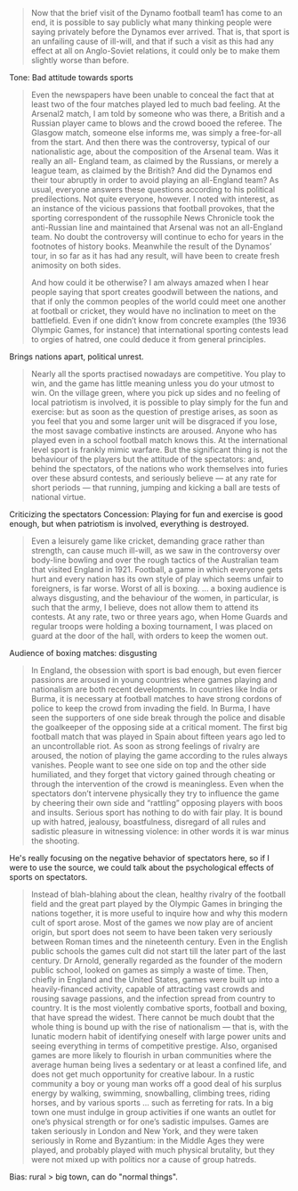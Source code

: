 > Now that the brief visit of the Dynamo football team1 has come to an end, it is possible to say publicly what many thinking people were saying privately before the Dynamos ever arrived. That is, that sport is an unfailing cause of ill-will, and that if such a visit as this had any effect at all on Anglo-Soviet relations, it could only be to make them slightly worse than before.

Tone: Bad attitude towards sports

> Even the newspapers have been unable to conceal the fact that at least two of the four matches played led to much bad feeling. At the Arsenal2 match, I am told by someone who was there, a British and a Russian player came to blows and the crowd booed the referee. The Glasgow match, someone else informs me, was simply a free-for-all from the start. And then there was the controversy, typical of our nationalistic age, about the composition of the Arsenal team. Was it really an all- England team, as claimed by the Russians, or merely a league team, as claimed by the British? And did the Dynamos end their tour abruptly in order to avoid playing an all-England team? As usual, everyone answers these questions according to his political predilections. Not quite everyone, however. I noted with interest, as an instance of the vicious passions that football provokes, that the sporting correspondent of the russophile News Chronicle took the anti-Russian line and maintained that Arsenal was not an all-England team. No doubt the controversy will continue to echo for years in the footnotes of history books. Meanwhile the result of the Dynamos’ tour, in so far as it has had any result, will have been to create fresh animosity on both sides.
> 
> And how could it be otherwise? I am always amazed when I hear people saying that sport creates goodwill between the nations, and that if only the common peoples of the world could meet one another at football or cricket, they would have no inclination to meet on the battlefield. Even if one didn’t know from concrete examples (the 1936 Olympic Games, for instance) that international sporting contests lead to orgies of hatred, one could deduce it from general principles.

Brings nations apart, political unrest.

> Nearly all the sports practised nowadays are competitive. You play to win, and the game has little meaning unless you do your utmost to win. On the village green, where you pick up sides and no feeling of local patriotism is involved, it is possible to play simply for the fun and exercise: but as soon as the question of prestige arises, as soon as you feel that you and some larger unit will be disgraced if you lose, the most savage combative instincts are aroused. Anyone who has played even in a school football match knows this. At the international level sport is frankly mimic warfare. But the significant thing is not the behaviour of the players but the attitude of the spectators: and, behind the spectators, of the nations who work themselves into furies over these absurd contests, and seriously believe — at any rate for short periods — that running, jumping and kicking a ball are tests of national virtue.

Criticizing the spectators
Concession: Playing for fun and exercise is good enough, but when patriotism is involved, everything is destroyed.

> Even a leisurely game like cricket, demanding grace rather than strength, can cause much ill-will, as we saw in the controversy over body-line bowling and over the rough tactics of the Australian team that visited England in 1921. Football, a game in which everyone gets hurt and every nation has its own style of play which seems unfair to foreigners, is far worse. Worst of all is boxing. ... a boxing audience is always disgusting, and the behaviour of the women, in particular, is such that the army, I believe, does not allow them to attend its contests. At any rate, two or three years ago, when Home Guards and regular troops were holding a boxing tournament, I was placed on guard at the door of the hall, with orders to keep the women out.

Audience of boxing matches: disgusting

> In England, the obsession with sport is bad enough, but even fiercer passions are aroused in young countries where games playing and nationalism are both recent developments. In countries like India or Burma, it is necessary at football matches to have strong cordons of police to keep the crowd from invading the field. In Burma, I have seen the supporters of one side break through the police and disable the goalkeeper of the opposing side at a critical moment. The first big football match that was played in Spain about fifteen years ago led to an uncontrollable riot. As soon as strong feelings of rivalry are aroused, the notion of playing the game according to the rules always vanishes. People want to see one side on top and the other side humiliated, and they forget that victory gained through cheating or through the intervention of the crowd is meaningless. Even when the spectators don’t intervene physically they try to influence the game by cheering their own side and “rattling” opposing players with boos and insults. Serious sport has nothing to do with fair play. It is bound up with hatred, jealousy, boastfulness, disregard of all rules and sadistic pleasure in witnessing violence: in other words it is war minus the shooting.

He's really focusing on the negative behavior of spectators here, so if I were to use the source, we could talk about the psychological effects of sports on spectators.

> Instead of blah-blahing about the clean, healthy rivalry of the football field and the great part played by the Olympic Games in bringing the nations together, it is more useful to inquire how and why this modern cult of sport arose. Most of the games we now play are of ancient origin, but sport does not seem to have been taken very seriously between Roman times and the nineteenth century. Even in the English public schools the games cult did not start till the later part of the last century. Dr Arnold, generally regarded as the founder of the modern public school, looked on games as simply a waste of time. Then, chiefly in England and the United States, games were built up into a heavily-financed activity, capable of attracting vast crowds and rousing savage passions, and the infection spread from country to country. It is the most violently combative sports, football and boxing, that have spread the widest. There cannot be much doubt that the whole thing is bound up with the rise of nationalism — that is, with the lunatic modern habit of identifying oneself with large power units and seeing everything in terms of competitive prestige. Also, organised games are more likely to flourish in urban communities where the average human being lives a sedentary or at least a confined life, and does not get much opportunity for creative labour. In a rustic community a boy or young man works off a good deal of his surplus energy by walking, swimming, snowballing, climbing trees, riding horses, and by various sports ... such as ferreting for rats. In a big town one must indulge in group activities if one wants an outlet for one’s physical strength or for one’s sadistic impulses. Games are taken seriously in London and New York, and they were taken seriously in Rome and Byzantium: in the Middle Ages they were played, and probably played with much physical brutality, but they were not mixed up with politics nor a cause of group hatreds.

Bias: rural > big town, can do "normal things".